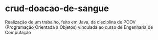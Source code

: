 # crud-doacao-de-sangue
 Realização de um trabalho, feito em Java, da disciplina de POOV (Programação Orientada à Objetos) vinculada ao curso de Engenharia de Computação
